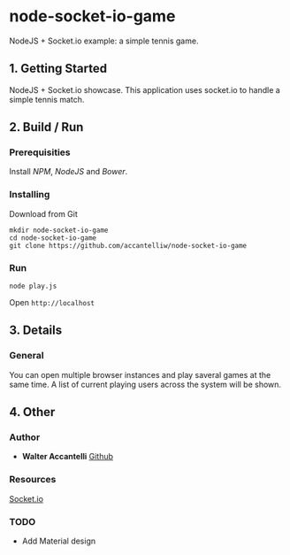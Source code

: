 # node-socket-io-game

NodeJS + Socket.io example: a simple tennis game. 

## 1. Getting Started

NodeJS + Socket.io showcase. This application uses socket.io to handle a simple tennis match.

## 2. Build / Run

### Prerequisities

Install *NPM*, *NodeJS* and *Bower*.

### Installing

Download from Git

    mkdir node-socket-io-game
    cd node-socket-io-game
    git clone https://github.com/accantelliw/node-socket-io-game

### Run

``` node play.js ```

Open ``` http://localhost ``` 

## 3. Details

### General

You can open multiple browser instances and play saveral games at the same time.
A list of current playing users across the system will be shown.

## 4. Other

### Author

* **Walter Accantelli** [Github](https://github.com/accantelliw)

### Resources

[Socket.io](http://socket.io/)

### TODO

* Add Material design
